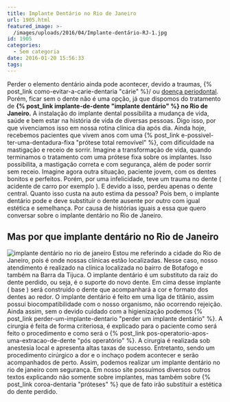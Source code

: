 ```yaml
---
title: Implante Dentário no Rio de Janeiro
url: 1905.html
featured_image: >-
  /images/uploads/2016/04/Implante-dentário-RJ-1.jpg
id: 1905
categories:
  - Sem categoria
date: 2016-01-20 15:56:33
tags:
---
```


Perder o elemento dentário ainda pode acontecer, devido a traumas, {% post_link como-evitar-a-carie-dentaria "cárie" %}/ ou [doença periodontal](/tratamentos/periodontia/). Porém, ficar sem o dente não é uma opção, já que dispomos do tratamento de **{% post_link implante-de-dente "implante dentário" %} no Rio de Janeiro.** A instalação do implante dental possibilita a mudança de vida, saúde e bem estar na história de vida de diversas pessoas. Digo isso, por que vivenciamos isso em nossa rotina clínica dia após dia. Ainda hoje, recebemos pacientes que vivem anos com uma {% post_link e-possivel-ter-uma-dentadura-fixa "prótese total removível" %}, com dificuldade na mastigação e receio de sorrir. Imagine a transformação de vida, quando terminamos o tratamento com uma prótese fixa sobre os implantes. Isso possibilita, a mastigação correta e com segurança, além de poder sorrir sem receio. Imagine agora outra situação, paciente jovem, com os dentes bonitos e perfeitos. Porém, por uma infelicidade, teve um trauma no dente ( acidente de carro por exemplo ). E devido a isso, perdeu apenas o dente central. Quanto isso custa na auto estima da pessoa? Pois bem, o implante dentário pode e deve substituir o dente ausente por outro com igual estética e semelhança. Por causa de histórias iguais a essa que quero conversar sobre o implante dentário no Rio de Janeiro.

Mas por que implante dentário no Rio de Janeiro
-----------------------------------------------

![implante dentário no rio de janeiro](/images/uploads/2016/04/implante-dentário-rio-de-janeiro.jpg) Estou me referindo a cidade do Rio de Janeiro, pois é onde nossas clínicas estão localizadas. Nesse caso, nosso atendimento é realizado na clínica localizada no bairro de Botafogo e também na Barra da Tijuca. O implante dentário é um substituto da raiz do dente perdido, ou seja, é o suporte do novo dente. Em cima desse implante ( base ) será construído o dente que acompanhará a cor e formato dos dentes ao redor. O implante dentário é feito em uma liga de titânio, assim possui biocompatibilidade com o nosso organismo, não ocorrendo rejeição. Ainda assim, sem o devido cuidado com a higienização podemos {% post_link perder-um-implante-dentario "perder um implante dentário" %}. A cirurgia é feita de forma criteriosa, é explicado para o paciente como será feito o procedimento e como será o {% post_link pos-operatorio-apos-uma-extracao-de-dente "pós operatório" %}. A cirurgia é realizada sob anestesia local e apresenta altas taxas de sucesso. Entretanto, sendo um procedimento cirúrgico a dor e o inchaço podem acontecer e serão acompanhados de perto. Assim, podemos realizar um implante dentário no rio de janeiro com segurança. Em nosso site possuímos diversos outros textos explicando não somente sobre implantes, mas também sobre {% post_link coroa-dentaria "próteses" %} que de fato irão substituir a estética do dente perdido.